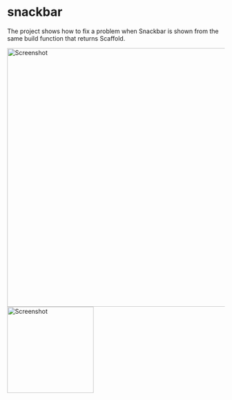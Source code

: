 # snackbar

The project shows how to fix a problem when Snackbar is shown from the same build function that returns Scaffold.

<img alt='Screenshot' src='https://github.com/codeSamples123/SnackBar/blob/master/Snackbar%20-%20iPhone%20X.png' height='600px'/>

<img alt='Screenshot' src='https://github.com/codeSamples123/SnackBar/blob/master/Scaffold_exeption.png' height='200px'/>
